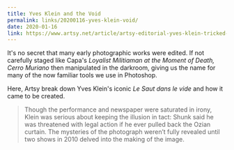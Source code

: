 ```yaml
---
title: Yves Klein and the Void
permalink: links/20200116-yves-klein-void/
date: 2020-01-16
link: https://www.artsy.net/article/artsy-editorial-yves-klein-tricked-iconic-photograph
---
```


It's no secret that many early photographic works were edited. If not carefully staged like Capa's *Loyalist Militiaman at the Moment of Death, Cerro Muriano* then manipulated in the darkroom, giving us the name for many of the now familiar tools we use in Photoshop.

Here, Artsy break down Yves Klein's iconic *Le Saut dans le vide* and how it came to be created.

> Though the performance and newspaper were saturated in irony, Klein was serious about keeping the illusion in tact: Shunk said he was threatened with legal action if he ever pulled back the Ozian curtain. The mysteries of the photograph weren’t fully revealed until two shows in 2010 delved into the making of the image.
